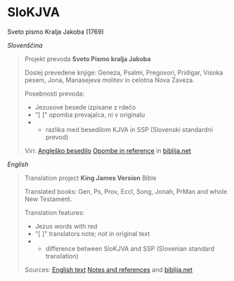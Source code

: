# SloKJVA
Sveto pismo Kralja Jakoba (1769)


*Slovenščina*

>Projekt prevoda **Sveto Pismo kralja Jakoba** 
>
>Doslej prevedene knjige: Geneza, Psalmi, Pregovori, Pridigar, Visoka pesem, Jona, Manasejeva molitev in celotna Nova Zaveza.
>
>Posebnosti prevoda: 
>
> - Jezusove besede izpisane z rdečo
> - "[ ]" opomba prevajalca, ni v originalu
> - * razlika med besedilom KJVA in SSP (Slovenski standardni prevod)
> 
>Viri: [Angleško besedilo](http://www.crosswire.org/~dmsmith/kjv2006/) [Opombe in reference](www.kingjamesbibleonline.org/Psalms–Chapter–1_Original–1611–KJV/) in [biblija.net](http://www.biblija.net/biblija.cgi?m=&id13=1&id7=1&pos=0&set=6&l=sl)



*English*

>Translation project **King James Version** Bible
>
>Translated books: Gen, Ps, Prov, Eccl, Song, Jonah, PrMan and whole New Testament.
>
>Translation features:
>
> - Jezus words with red
> - "[ ]" translators note; not in original text
> - * difference between SloKJVA and SSP (Slovenian standard translation)
> 
>Sources: [English text](http://www.crosswire.org/~dmsmith/kjv2006/) [Notes and references](www.kingjamesbibleonline.org/Psalms–Chapter–1_Original–1611–KJV/) and [biblija.net](http://www.biblija.net/biblija.cgi?m=&id13=1&id7=1&pos=0&set=6&l=sl)
